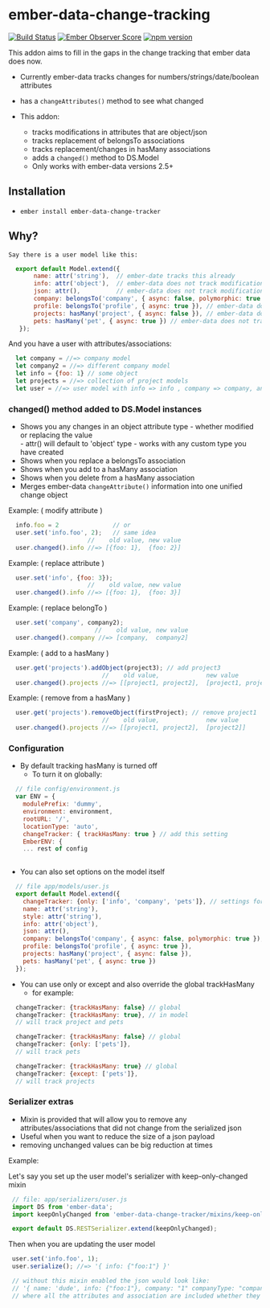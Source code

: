 # ember-data-change-tracking

[![Build Status](https://secure.travis-ci.org/danielspaniel/ember-data-change-tracker.png?branch=master)](http://travis-ci.org/danielspaniel/ember-data-change-tracker) [![Ember Observer Score](http://emberobserver.com/badges/ember-data-change-tracker.svg)](http://emberobserver.com/addons/ember-data-change-tracker) [![npm version](https://badge.fury.io/js/ember-data-change-tracker.svg)](http://badge.fury.io/js/ember-data-change-tracker)

This addon aims to fill in the gaps in the change tracking that ember data does now.
 - Currently ember-data tracks changes for numbers/strings/date/boolean attributes
  - has a ```changeAttributes()``` method to see what changed

 - This addon:
    - tracks modifications in attributes that are object/json
    - tracks replacement of belongsTo associations
    - tracks replacement/changes in hasMany associations
    - adds a ```changed()``` method to DS.Model 
    - Only works with ember-data versions 2.5+

## Installation

* `ember install ember-data-change-tracker`

## Why?

    Say there is a user model like this:

```javascript
  export default Model.extend({
       name: attr('string'),  // ember-date tracks this already   
       info: attr('object'),  // ember-data does not track modifications
       json: attr(),          // ember-data does not track modifications if this is object
       company: belongsTo('company', { async: false, polymorphic: true }),  // ember-data does not track replacement
       profile: belongsTo('profile', { async: true }), // ember-data does not track replacement
       projects: hasMany('project', { async: false }), // ember-data does not track additions/deletions
       pets: hasMany('pet', { async: true }) // ember-data does not track additions/deletions
   });
```

   And you have a user with attributes/associations:

```javascript
  let company = //=> company model
  let company2 = //=> different company model
  let info = {foo: 1} // some object
  let projects = //=> collection of project models
  let user = //=> user model with info => info , company => company, and projects => projects 
```

### changed() method added to DS.Model instances
  -  Shows you any changes in an object attribute type
    - whether modified or replacing the value  
    - attr() will default to 'object' type 
    - works with any custom type you have created
  - Shows when you replace a belongsTo association
  - Shows when you add to a hasMany association
  - Shows when you delete from a hasMany association
  - Merges ember-data `changeAttribute()` information into one unified change object

Example: ( modify attribute )
```javascript
  info.foo = 2               // or
  user.set('info.foo', 2);   // same idea
                      //    old value, new value      
  user.changed().info //=> [{foo: 1},  {foo: 2}]
```

Example: ( replace attribute )
```javascript
  user.set('info', {foo: 3});
                      //    old value, new value      
  user.changed().info //=> [{foo: 1},  {foo: 3}]
```

Example: ( replace belongTo )
```javascript
  user.set('company', company2);  
                        //    old value, new value      
  user.changed().company //=> [company,  company2]
```

Example: ( add to a hasMany )
```javascript    
  user.get('projects').addObject(project3); // add project3
                          //    old value,             new value      
  user.changed().projects //=> [[project1, project2],  [project1, project2, project3]]
```

Example: ( remove from a hasMany )
```javascript      
  user.get('projects').removeObject(firstProject); // remove project1
                          //    old value,             new value      
  user.changed().projects //=> [[project1, project2],  [project2]]
```

### Configuration
  - By default tracking hasMany is turned off 
    - To turn it on globally:

```javascript
  // file config/environment.js
  var ENV = {
    modulePrefix: 'dummy',
    environment: environment,
    rootURL: '/',
    locationType: 'auto',
    changeTracker: { trackHasMany: true } // add this setting
    EmberENV: {
    ... rest of config
   
```
  - You can also set options on the model itself
    
```javascript
  // file app/models/user.js
  export default Model.extend({
    changeTracker: {only: ['info', 'company', 'pets']}, // settings for user models
    name: attr('string'),
    style: attr('string'),
    info: attr('object'),
    json: attr(),
    company: belongsTo('company', { async: false, polymorphic: true }),
    profile: belongsTo('profile', { async: true }),
    projects: hasMany('project', { async: false }),
    pets: hasMany('pet', { async: true })
  });
```
  - You can use only or except and also override the global trackHasMany
    - for example: 
```javascript
  changeTracker: {trackHasMany: false} // global 
  changeTracker: {trackHasMany: true}, // in model 
  // will track project and pets
 ```    
```javascript 
  changeTracker: {trackHasMany: false} // global
  changeTracker: {only: ['pets']},
  // will track pets  
```   
```javascript 
  changeTracker: {trackHasMany: true} // global
  changeTracker: {except: ['pets']},
  // will track projects  
```   
    

### Serializer extras
  - Mixin is provided that will allow you to remove any attributes/associations
   that did not change from the serialized json
  - Useful when you want to reduce the size of a json payload
   - removing unchanged values can be big reduction at times

 Example:  

  Let's say you set up the user model's serializer with keep-only-changed mixin  

 ```javascript
  // file: app/serializers/user.js
  import DS from 'ember-data';
  import keepOnlyChanged from 'ember-data-change-tracker/mixins/keep-only-changed';

  export default DS.RESTSerializer.extend(keepOnlyChanged);
 ```

  Then when you are updating the user model
 ```javascript
  user.set('info.foo', 1);
  user.serialize(); //=> '{ info: {"foo:1"} }'

  // without this mixin enabled the json would look like:
  // '{ name: 'dude', info: {"foo:1"}, company: "1" companyType: "company"', profile: "1" }'
  // where all the attributes and association are included whether they changed or not
 ```

 
